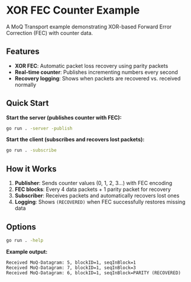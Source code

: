 # XOR FEC Counter Example

A MoQ Transport example demonstrating XOR-based Forward Error Correction (FEC) with counter data.

## Features

- **XOR FEC**: Automatic packet loss recovery using parity packets
- **Real-time counter**: Publishes incrementing numbers every second
- **Recovery logging**: Shows when packets are recovered vs. received normally

## Quick Start

**Start the server (publishes counter with FEC):**
```bash
go run . -server -publish
```

**Start the client (subscribes and recovers lost packets):**
```bash
go run . -subscribe
```

## How it Works

1. **Publisher**: Sends counter values (0, 1, 2, 3...) with FEC encoding
2. **FEC blocks**: Every 4 data packets + 1 parity packet for recovery
3. **Subscriber**: Receives packets and automatically recovers lost ones
4. **Logging**: Shows `(RECOVERED)` when FEC successfully restores missing data

## Options

```bash
go run . -help
```

**Example output:**
```
Received MoQ-Datagram: 5, blockID=1, seqInBlock=1
Received MoQ-Datagram: 7, blockID=1, seqInBlock=3  
Received MoQ-Datagram: 6, blockID=1, seqInBlock=PARITY (RECOVERED)
```